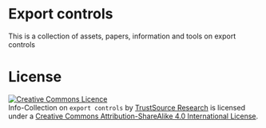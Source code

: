 # Export controls
This is a collection of assets, papers, information and tools on export controls


# License
<a rel="license" href="http://creativecommons.org/licenses/by-sa/4.0/"><img alt="Creative Commons Licence" style="border-width:0" src="https://i.creativecommons.org/l/by-sa/4.0/88x31.png" /></a><br /><span xmlns:dct="http://purl.org/dc/terms/" property="dct:title">Info-Collection on `export controls`</span> by <a xmlns:cc="http://creativecommons.org/ns#" href="https://github.com/trutssource/exportcontrols" property="cc:attributionName" rel="cc:attributionURL">TrustSource Research</a> is licensed under a <a rel="license" href="http://creativecommons.org/licenses/by-sa/4.0/">Creative Commons Attribution-ShareAlike 4.0 International License</a>.
